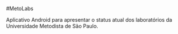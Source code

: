 #MetoLabs

Aplicativo Android para apresentar o status atual dos laboratórios da Universidade Metodista de São Paulo.